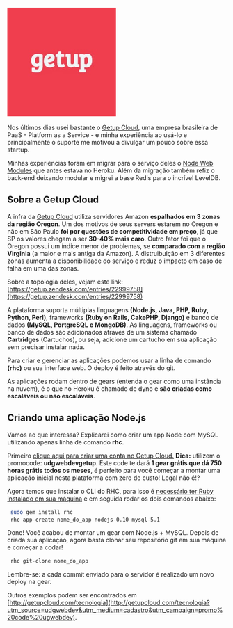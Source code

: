 [![Getup Cloud](/images/getup-cloud.jpg "Getup Cloud")](http://getupcloud.com/?utm_source=udgwebdev&utm_medium=cadastro&utm_campaign=promo%20code%20ugwebdev "Getup Cloud") 

Nos últimos dias usei bastante o [Getup Cloud](http://getupcloud.com/?utm_source=udgwebdev&utm_medium=cadastro&utm_campaign=promo%20code%20ugwebdev "Getup Cloud"), uma empresa brasileira de PaaS - Platform as a Service - e minha experiência ao usá-lo e principalmente o suporte me motivou a divulgar um pouco sobre essa startup.

Minhas experiências foram em migrar para o serviço deles o [Node Web Modules](http://nodewebmodules-webapp.getup.io) que antes estava no Heroku. Além da migração também refiz o back-end deixando modular e migrei a base Redis para o incrível LevelDB.

## Sobre a Getup Cloud

A infra da [Getup Cloud](http://getupcloud.com/?utm_source=udgwebdev&utm_medium=cadastro&utm_campaign=promo%20code%20ugwebdev "Getup Cloud") utiliza servidores Amazon **espalhados em 3 zonas da região Oregon**. Um dos motivos de seus servers estarem no Oregon e não em São Paulo **foi por questões de competitividade em preço**, já que SP os valores chegam a ser **30-40% mais caro**. Outro fator foi que o Oregon possui um índice menor de problemas, se **comparado com a região Virginia** (a maior e mais antiga da Amazon). A distruibuição em 3 diferentes zonas aumenta a disponibilidade do serviço e reduz o impacto em caso de falha em uma das zonas.

Sobre a topologia deles, vejam este link: [https://getup.zendesk.com/entries/22999758](https://getup.zendesk.com/entries/22999758)

A plataforma suporta múltiplas linguagens **(Node.js, Java, PHP, Ruby, Python, Perl)**, frameworks **(Ruby on Rails, CakePHP, Django)** e banco de dados **(MySQL, PortgreSQL e MongoDB)**. As linguagens, frameworks ou banco de dados são adicionados através de um sistema chamado **Cartridges** (Cartuchos), ou seja, adicione um cartucho em sua aplicação sem precisar instalar nada.

Para criar e gerenciar as aplicações podemos usar a linha de comando **(rhc)** ou sua interface web. O deploy é feito através do git.

As aplicações rodam dentro de gears (entenda o gear como uma instância na nuvem), é o que no Heroku é chamado de dyno e **são criadas como escaláveis ou não escaláveis**.

## Criando uma aplicação Node.js

Vamos ao que interessa? Explicarei como criar um app Node com MySQL utilizando apenas linha de comando **rhc**.

Primeiro [clique aqui para criar uma conta no Getup Cloud.](http://getupcloud.com/tecnologia/#/sign-up?utm_source=udgwebdev&utm_medium=cadastro&utm_campaign=promo%20code%20ugwebdev "clique aqui para criar uma conta no Getup Cloud")
**Dica:** utilizem o promocode: **udgwebdevgetup**. Este code te dará **1 gear grátis que dá 750 horas grátis todos os meses**, é perfeito para você começar a montar uma aplicação inicial nesta plataforma com zero de custo! Legal não é!?

Agora temos que instalar o CLI do RHC, para isso é [necessário ter Ruby instalado em sua máquina](https://www.ruby-lang.org/en/downloads "Clique aqui para baixar a linguagem Ruby!") e em seguida rodar os dois comandos abaixo:

``` bash
 sudo gem install rhc
 rhc app-create nome_do_app nodejs-0.10 mysql-5.1
``` 

Done! Você acabou de montar um gear com Node.js + MySQL.
Depois de criada sua aplicação, agora basta clonar seu repositório git em sua máquina e começar a codar!

``` bash
 rhc git-clone nome_do_app
``` 

Lembre-se: a cada commit enviado para o servidor é realizado um novo deploy na gear.

Outros exemplos podem ser encontrados em [http://getupcloud.com/tecnologia](http://getupcloud.com/tecnologia?utm_source=udgwebdev&utm_medium=cadastro&utm_campaign=promo%20code%20ugwebdev).